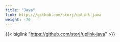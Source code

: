 ```yaml
---
title: "Java"
link: https://github.com/storj/uplink-java
weight: -70
---
```


{{< biglink "https://github.com/storj/uplink-java" >}}